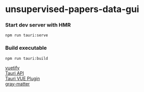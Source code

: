 # unsupervised-papers-data-gui


### Start dev server with HMR
`npm run tauri:serve`

### Build executable
`npm run tauri:build`

[vuetify](https://vuetifyjs.com/en/components/expansion-panels/)  
[Tauri API](https://tauri.studio/en/docs/api/js)  
[Tauri VUE Plugin](https://github.com/tauri-apps/vue-cli-plugin-tauri)   
[gray-matter](https://github.com/jonschlinkert/gray-matter)